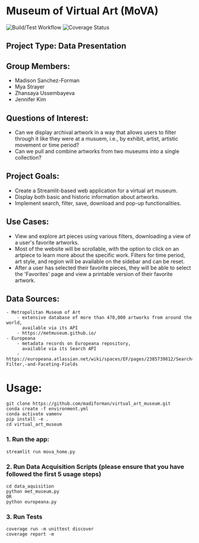 # Museum of Virtual Art (MoVA)
![Build/Test Workflow](https://github.com/madiforman/virtual_art_museum/actions/workflows/build_test.yml/badge.svg)
![Coverage Status](https://coveralls.io/repos/github/madiforman/virtual_art_museum/badge.svg?branch=main)
## Project Type: Data Presentation

## Group Members:
- Madison Sanchez-Forman  
- Mya Strayer  
- Zhansaya Ussembayeva  
- Jennifer Kim  

## Questions of Interest: 
- Can we display archival artwork in a way that allows users to filter through it like they were at a musuem, i.e., by exhibit, artist, artistic movement or time period?  
- Can we pull and combine artworks from two museums into a single collection?  
 
## Project Goals: 
- Create a Streamlit-based web application for a virtual art museum.  
- Display both basic and historic information about artworks.  
- Implement search, filter, save, download and pop-up functionalities.    

## Use Cases: 
- View and explore art pieces using various filters, downloading a view of a user's favorite artworks.     
- Most of the website will be scrollable, with the option to click on an artpiece to learn more about the specific work. Filters for time period, art style, and region will be available on the sidebar and can be reset.  
- After a user has selected their favorite pieces, they will be able to select the 'Favorites' page and view a printable version of their favorite artwork.  

## Data Sources:
    - Metropolitan Museum of Art  
        - extensive database of more than 470,000 artworks from around the world, 
          available via its API  
        - https://metmuseum.github.io/  
    - Europeana 
        - metadata records on Europeana repository,  
          available via its Search API   
        - https://europeana.atlassian.net/wiki/spaces/EF/pages/2385739812/Search+API+Documentation#Query,-Filter,-and-Faceting-Fields  

# Usage: 
```
git clone https://github.com/madiforman/virtual_art_museum.git
conda create -f environment.yml
conda activate vamenv
pip install -e .
cd virtual_art_museum
```
### 1. Run the app:
```
streamlit run mova_home.py
```
### 2. Run Data Acquisition Scripts (please ensure that you have followed the first 5 usage steps)
```
cd data_aquisition
python met_museum.py
OR
python europeana.py
```
### 3. Run Tests
```
coverage run -m unittest discover
coverage report -m
```
